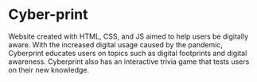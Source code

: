 # Cyber-print
Website created with HTML, CSS, and JS aimed to help users be digitally aware. With the increased digital usage caused by the pandemic, Cyberprint educates users on topics such as digital footprints and digital awareness. Cyberprint also has an interactive trivia game that tests users on their new knowledge.  
